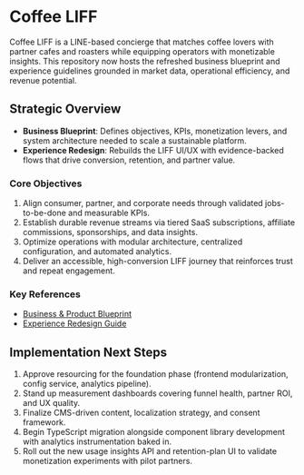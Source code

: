 # Coffee LIFF

Coffee LIFF is a LINE-based concierge that matches coffee lovers with partner cafes and roasters while equipping operators with monetizable insights. This repository now hosts the refreshed business blueprint and experience guidelines grounded in market data, operational efficiency, and revenue potential.

## Strategic Overview
- **Business Blueprint**: Defines objectives, KPIs, monetization levers, and system architecture needed to scale a sustainable platform.
- **Experience Redesign**: Rebuilds the LIFF UI/UX with evidence-backed flows that drive conversion, retention, and partner value.

### Core Objectives
1. Align consumer, partner, and corporate needs through validated jobs-to-be-done and measurable KPIs.
2. Establish durable revenue streams via tiered SaaS subscriptions, affiliate commissions, sponsorships, and data insights.
3. Optimize operations with modular architecture, centralized configuration, and automated analytics.
4. Deliver an accessible, high-conversion LIFF journey that reinforces trust and repeat engagement.

### Key References
- [Business & Product Blueprint](docs/product_strategy.md)
- [Experience Redesign Guide](docs/ui_ux_overhaul.md)

## Implementation Next Steps
1. Approve resourcing for the foundation phase (frontend modularization, config service, analytics pipeline).
2. Stand up measurement dashboards covering funnel health, partner ROI, and UX quality.
3. Finalize CMS-driven content, localization strategy, and consent framework.
4. Begin TypeScript migration alongside component library development with analytics instrumentation baked in.
5. Roll out the new usage insights API and retention-plan UI to validate monetization experiments with pilot partners.
